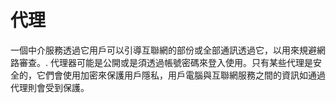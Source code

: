 [Title]: # (代理)
[Difficulty]: # (初學者)
[Order]: # (93)

# 代理

一個中介服務透過它用戶可以引導互聯網的部份或全部通訊透過它，以用來規避網路審查。. 代理器可能是公開或是須透過帳號密碼來登入使用。只有某些代理是安全的，它們會使用加密來保護用戶隱私，用戶電腦與互聯網服務之間的資訊如通過代理則會受到保護。